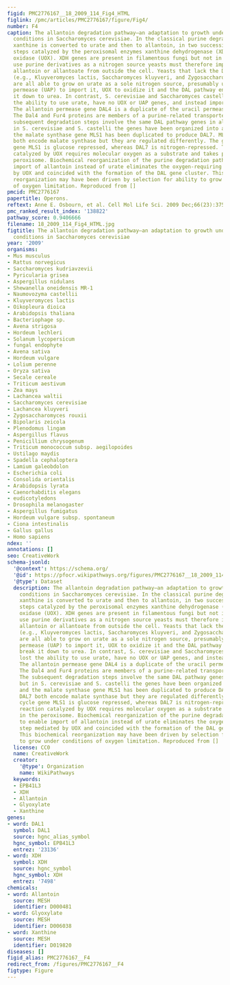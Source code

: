 ```yaml
---
figid: PMC2776167__18_2009_114_Fig4_HTML
figlink: /pmc/articles/PMC2776167/figure/Fig4/
number: F4
caption: The allantoin degradation pathway—an adaptation to growth under oxygen-limiting
  conditions in Saccharomyces cerevisiae. In the classical purine degradation pathway,
  xanthine is converted to urate and then to allantoin, in two successive oxidation
  steps catalyzed by the peroxisomal enzymes xanthine dehydrogenase (XDH) and urate
  oxidase (UOX). XDH genes are present in filamentous fungi but not in yeasts. To
  use purine derivatives as a nitrogen source yeasts must therefore import urate,
  allantoin or allantoate from outside the cell. Yeasts that lack the DAL cluster
  (e.g., Kluyveromyces lactis, Saccharomyces kluyveri, and Zygosaccharomyces rouxii)
  are all able to grow on urate as a sole nitrogen source, presumably using urate
  permease (UAP) to import it, UOX to oxidize it and the DAL pathway enzymes to break
  it down to urea. In contrast, S. cerevisiae and Saccharomyces castelli have lost
  the ability to use urate, have no UOX or UAP genes, and instead import allantoin.
  The allantoin permease gene DAL4 is a duplicate of the uracil permease gene FUR4.
  The Dal4 and Fur4 proteins are members of a purine-related transporter family. The
  subsequent degradation steps involve the same DAL pathway genes in all yeasts, but
  in S. cerevisiae and S. castelli the genes have been organized into a cluster and
  the malate synthase gene MLS1 has been duplicated to produce DAL7. MLS1 and DAL7
  both encode malate synthase but they are regulated differently. The glyoxylate cycle
  gene MLS1 is glucose repressed, whereas DAL7 is nitrogen-repressed. The reaction
  catalyzed by UOX requires molecular oxygen as a substrate and takes place in the
  peroxisome. Biochemical reorganization of the purine degradation pathway to enable
  import of allantoin instead of urate eliminates the oxygen-requiring step mediated
  by UOX and coincided with the formation of the DAL gene cluster. This biochemical
  reorganization may have been driven by selection for ability to grow under conditions
  of oxygen limitation. Reproduced from []
pmcid: PMC2776167
papertitle: Operons.
reftext: Anne E. Osbourn, et al. Cell Mol Life Sci. 2009 Dec;66(23):3755-3775.
pmc_ranked_result_index: '138822'
pathway_score: 0.9406666
filename: 18_2009_114_Fig4_HTML.jpg
figtitle: The allantoin degradation pathway—an adaptation to growth under oxygen-limiting
  conditions in Saccharomyces cerevisiae
year: '2009'
organisms:
- Mus musculus
- Rattus norvegicus
- Saccharomyces kudriavzevii
- Pyricularia grisea
- Aspergillus nidulans
- Shewanella oneidensis MR-1
- Naumovozyma castellii
- Kluyveromyces lactis
- Oikopleura dioica
- Arabidopsis thaliana
- Bacteriophage sp.
- Avena strigosa
- Hordeum lechleri
- Solanum lycopersicum
- fungal endophyte
- Avena sativa
- Hordeum vulgare
- Lolium perenne
- Oryza sativa
- Secale cereale
- Triticum aestivum
- Zea mays
- Lachancea waltii
- Saccharomyces cerevisiae
- Lachancea kluyveri
- Zygosaccharomyces rouxii
- Bipolaris zeicola
- Plenodomus lingam
- Aspergillus flavus
- Penicillium chrysogenum
- Triticum monococcum subsp. aegilopoides
- Ustilago maydis
- Spadella cephaloptera
- Lamium galeobdolon
- Escherichia coli
- Consolida orientalis
- Arabidopsis lyrata
- Caenorhabditis elegans
- eudicotyledons
- Drosophila melanogaster
- Aspergillus fumigatus
- Hordeum vulgare subsp. spontaneum
- Ciona intestinalis
- Gallus gallus
- Homo sapiens
ndex: ''
annotations: []
seo: CreativeWork
schema-jsonld:
  '@context': https://schema.org/
  '@id': https://pfocr.wikipathways.org/figures/PMC2776167__18_2009_114_Fig4_HTML.html
  '@type': Dataset
  description: The allantoin degradation pathway—an adaptation to growth under oxygen-limiting
    conditions in Saccharomyces cerevisiae. In the classical purine degradation pathway,
    xanthine is converted to urate and then to allantoin, in two successive oxidation
    steps catalyzed by the peroxisomal enzymes xanthine dehydrogenase (XDH) and urate
    oxidase (UOX). XDH genes are present in filamentous fungi but not in yeasts. To
    use purine derivatives as a nitrogen source yeasts must therefore import urate,
    allantoin or allantoate from outside the cell. Yeasts that lack the DAL cluster
    (e.g., Kluyveromyces lactis, Saccharomyces kluyveri, and Zygosaccharomyces rouxii)
    are all able to grow on urate as a sole nitrogen source, presumably using urate
    permease (UAP) to import it, UOX to oxidize it and the DAL pathway enzymes to
    break it down to urea. In contrast, S. cerevisiae and Saccharomyces castelli have
    lost the ability to use urate, have no UOX or UAP genes, and instead import allantoin.
    The allantoin permease gene DAL4 is a duplicate of the uracil permease gene FUR4.
    The Dal4 and Fur4 proteins are members of a purine-related transporter family.
    The subsequent degradation steps involve the same DAL pathway genes in all yeasts,
    but in S. cerevisiae and S. castelli the genes have been organized into a cluster
    and the malate synthase gene MLS1 has been duplicated to produce DAL7. MLS1 and
    DAL7 both encode malate synthase but they are regulated differently. The glyoxylate
    cycle gene MLS1 is glucose repressed, whereas DAL7 is nitrogen-repressed. The
    reaction catalyzed by UOX requires molecular oxygen as a substrate and takes place
    in the peroxisome. Biochemical reorganization of the purine degradation pathway
    to enable import of allantoin instead of urate eliminates the oxygen-requiring
    step mediated by UOX and coincided with the formation of the DAL gene cluster.
    This biochemical reorganization may have been driven by selection for ability
    to grow under conditions of oxygen limitation. Reproduced from []
  license: CC0
  name: CreativeWork
  creator:
    '@type': Organization
    name: WikiPathways
  keywords:
  - EPB41L3
  - XDH
  - Allantoin
  - Glyoxylate
  - Xanthine
genes:
- word: DAL1
  symbol: DAL1
  source: hgnc_alias_symbol
  hgnc_symbol: EPB41L3
  entrez: '23136'
- word: XDH
  symbol: XDH
  source: hgnc_symbol
  hgnc_symbol: XDH
  entrez: '7498'
chemicals:
- word: Allantoin
  source: MESH
  identifier: D000481
- word: Glyoxylate
  source: MESH
  identifier: D006038
- word: Xanthine
  source: MESH
  identifier: D019820
diseases: []
figid_alias: PMC2776167__F4
redirect_from: /figures/PMC2776167__F4
figtype: Figure
---
```

